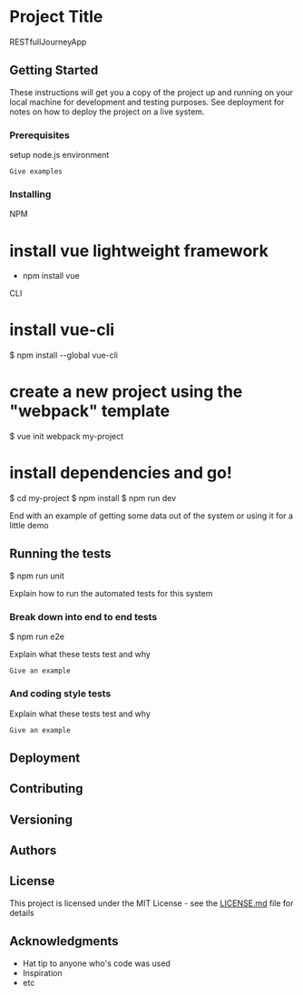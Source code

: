 # Project Title

RESTfullJourneyApp

## Getting Started

These instructions will get you a copy of the project up and running on your local machine for development and testing purposes. See deployment for notes on how to deploy the project on a live system.

### Prerequisites

setup node.js environment 
```
Give examples
```

### Installing

NPM 

# install vue lightweight framework
- npm install vue

CLI 

# install vue-cli
$ npm install --global vue-cli
# create a new project using the "webpack" template
$ vue init webpack my-project
# install dependencies and go!
$ cd my-project
$ npm install
$ npm run dev

End with an example of getting some data out of the system or using it for a little demo

## Running the tests

$ npm run unit 

Explain how to run the automated tests for this system

### Break down into end to end tests

$ npm run e2e

Explain what these tests test and why

```
Give an example
```

### And coding style tests

Explain what these tests test and why

```
Give an example
```

## Deployment



## Contributing


## Versioning

## Authors


## License

This project is licensed under the MIT License - see the [LICENSE.md](LICENSE.md) file for details

## Acknowledgments

* Hat tip to anyone who's code was used
* Inspiration
* etc
